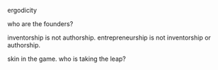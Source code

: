 ergodicity



who are the founders?

inventorship is not authorship. entrepreneurship is not inventorship or authorship.

skin in the game. who is taking the leap?


